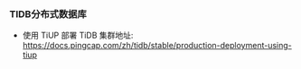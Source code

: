 ### TIDB分布式数据库

- 使用 TiUP 部署 TiDB 集群地址: https://docs.pingcap.com/zh/tidb/stable/production-deployment-using-tiup